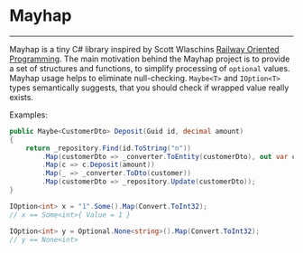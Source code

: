 # Mayhap

---
Mayhap is a tiny C# library inspired by Scott Wlaschins [Railway Oriented Programming](https://fsharpforfunandprofit.com/rop/).
The main motivation behind the Mayhap project is to provide a set of structures and functions,
to simplify processing of `optional` values. Mayhap usage helps to eliminate null-checking.
`Maybe<T>` and `IOption<T>` types semantically suggests, that you should check if wrapped value really exists.

Examples:
```csharp
public Maybe<CustomerDto> Deposit(Guid id, decimal amount)
{
    return _repository.Find(id.ToString("n"))
        .Map(customerDto => _converter.ToEntity(customerDto), out var customer)
        .Map(c => c.Deposit(amount))
        .Map(_ => _converter.ToDto(customer))
        .Map(customerDto => _repository.Update(customerDto));
}
```

```csharp
IOption<int> x = "1".Some().Map(Convert.ToInt32);
// x == Some<int>{ Value = 1 }

IOption<int> y = Optional.None<string>().Map(Convert.ToInt32);
// y == None<int>
```